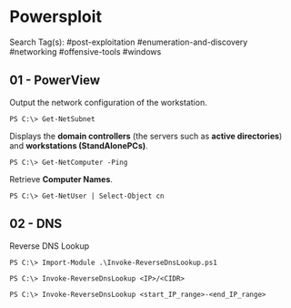 # Powersploit

Search Tag(s): #post-exploitation #enumeration-and-discovery #networking #offensive-tools #windows

## 01 - PowerView

Output the network configuration of the workstation.

```
PS C:\> Get-NetSubnet
```

Displays the **domain controllers** (the servers such as **active directories**) and **workstations (StandAlonePCs)**.

```
PS C:\> Get-NetComputer -Ping
```

Retrieve **Computer Names**.

```
PS C:\> Get-NetUser | Select-Object cn
```

## 02 - DNS

 Reverse DNS Lookup

```
PS C:\> Import-Module .\Invoke-ReverseDnsLookup.ps1

PS C:\> Invoke-ReverseDnsLookup <IP>/<CIDR>

PS C:\> Invoke-ReverseDnsLookup <start_IP_range>-<end_IP_range>
```